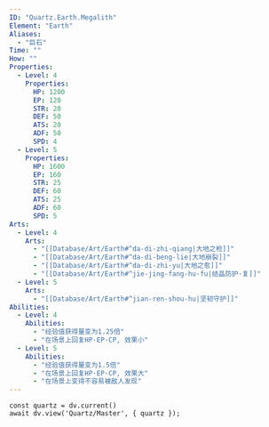 ```yaml
---
ID: "Quartz.Earth.Megalith"
Element: "Earth"
Aliases:
  - "巨石"
Time: ""
How: ""
Properties:
  - Level: 4
    Properties:
      HP: 1200
      EP: 120
      STR: 20
      DEF: 50
      ATS: 20
      ADF: 50
      SPD: 4
  - Level: 5
    Properties:
      HP: 1600
      EP: 160
      STR: 25
      DEF: 60
      ATS: 25
      ADF: 60
      SPD: 5
Arts:
  - Level: 4
    Arts:
      - "[[Database/Art/Earth#^da-di-zhi-qiang|大地之枪]]"
      - "[[Database/Art/Earth#^da-di-beng-lie|大地崩裂]]"
      - "[[Database/Art/Earth#^da-di-zhi-yu|大地之愈]]"
      - "[[Database/Art/Earth#^jie-jing-fang-hu-fu|结晶防护·复]]"
  - Level: 5
    Arts:
      - "[[Database/Art/Earth#^jian-ren-shou-hu|坚韧守护]]"
Abilities:
  - Level: 4
    Abilities:
      - "经验值获得量变为1.25倍"
      - "在场景上回复HP·EP·CP, 效果小"
  - Level: 5
    Abilities:
      - "经验值获得量变为1.5倍"
      - "在场景上回复HP·EP·CP, 效果大"
      - "在场景上变得不容易被敌人发现"
---
```

```dataviewjs
const quartz = dv.current()
await dv.view('Quartz/Master', { quartz });
```
